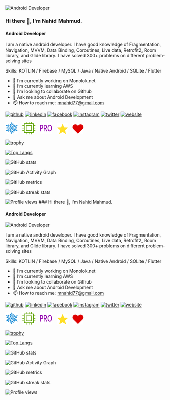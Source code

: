 ![Android Developer](https://scontent.fdac8-1.fna.fbcdn.net/v/t1.6435-9/155477970_3883529798399897_1372419998345392742_n.jpg?_nc_cat=109&ccb=1-7&_nc_sid=19026a&_nc_eui2=AeHUROS2oKvfhtdcUPCo25ziMJb3-wMVHwYwlvf7AxUfBrQNeIZW2rV5VyAZ11f05fHoomsFfnR94kWKa-Uj8oqp&_nc_ohc=E3a619ujc8wAX84hCvz&_nc_ht=scontent.fdac8-1.fna&oh=00_AT8Ox_a-AHB-0r7J2rapvxqlP6E2ZuVOEFQVevbQ_-MEGQ&oe=62DBBFBE)

### Hi there 👋, I'm Nahid Mahmud.
#### Android Developer


I am a native android developer. I have
good knowledge of Fragmentation,
Navigation, MVVM, Data Binding,
Coroutines, Live data, Retrofit2, Room
library, and Glide library. I have solved
300+ problems on different problem-solving sites

Skills: KOTLIN / Firebase / MySQL / Java / Native Android / SQLite / Flutter

- 🔭 I’m currently working on Monolok.net 
- 🌱 I’m currently learning AWS 
- 👯 I’m looking to collaborate on Github 
- 💬 Ask me about Android Development 
- 📫 How to reach me: mnahid77@gmail.com 


[<img src='https://cdn.jsdelivr.net/npm/simple-icons@3.0.1/icons/github.svg' alt='github' height='40'>](https://github.com/Nahidd)  [<img src='https://cdn.jsdelivr.net/npm/simple-icons@3.0.1/icons/linkedin.svg' alt='linkedin' height='40'>](https://www.linkedin.com/in/nahid-mahmud-13b0b/)  [<img src='https://cdn.jsdelivr.net/npm/simple-icons@3.0.1/icons/facebook.svg' alt='facebook' height='40'>](https://www.facebook.com/nhd.zyd)  [<img src='https://cdn.jsdelivr.net/npm/simple-icons@3.0.1/icons/instagram.svg' alt='instagram' height='40'>](https://www.instagram.com/Nahid_zayed/)  [<img src='https://cdn.jsdelivr.net/npm/simple-icons@3.0.1/icons/twitter.svg' alt='twitter' height='40'>](https://twitter.com/Nhd_hash)  [<img src='https://cdn.jsdelivr.net/npm/simple-icons@3.0.1/icons/icloud.svg' alt='website' height='40'>](http://www.monolok.net)  

<a href='https://archiveprogram.github.com/'><img src='https://raw.githubusercontent.com/acervenky/animated-github-badges/master/assets/acbadge.gif' width='40' height='40'></a> <a href='https://docs.github.com/en/developers'><img src='https://raw.githubusercontent.com/acervenky/animated-github-badges/master/assets/devbadge.gif' width='40' height='40'></a> <a href='https://github.com/pricing'><img src='https://raw.githubusercontent.com/acervenky/animated-github-badges/master/assets/pro.gif' width='40' height='40'></a> <a href='https://stars.github.com/'><img src='https://raw.githubusercontent.com/acervenky/animated-github-badges/master/assets/starbadge.gif' width='35' height='35'></a> <a href='https://docs.github.com/en/github/supporting-the-open-source-community-with-github-sponsors'><img src='https://raw.githubusercontent.com/acervenky/animated-github-badges/master/assets/sponsorbadge.gif' width='35' height='35'></a> 

[![trophy](https://github-profile-trophy.vercel.app/?username=Nahidd)](https://github.com/ryo-ma/github-profile-trophy)

[![Top Langs](https://github-readme-stats.vercel.app/api/top-langs/?username=Nahidd)](https://github.com/anuraghazra/github-readme-stats)

![GitHub stats](https://github-readme-stats.vercel.app/api?username=Nahidd&show_icons=true)  

![GitHub Activity Graph](https://activity-graph.herokuapp.com/graph?username=Nahidd)  

![GitHub metrics](https://metrics.lecoq.io/Nahidd)  

![GitHub streak stats](https://github-readme-streak-stats.herokuapp.com/?user=Nahidd)  

![Profile views](https://gpvc.arturio.dev/Nahidd)  ### Hi there 👋, I'm Nahid Mahmud.
#### Android Developer
![Android Developer](https://scontent.fdac8-1.fna.fbcdn.net/v/t1.6435-9/155477970_3883529798399897_1372419998345392742_n.jpg?_nc_cat=109&ccb=1-7&_nc_sid=19026a&_nc_eui2=AeHUROS2oKvfhtdcUPCo25ziMJb3-wMVHwYwlvf7AxUfBrQNeIZW2rV5VyAZ11f05fHoomsFfnR94kWKa-Uj8oqp&_nc_ohc=E3a619ujc8wAX84hCvz&_nc_ht=scontent.fdac8-1.fna&oh=00_AT8Ox_a-AHB-0r7J2rapvxqlP6E2ZuVOEFQVevbQ_-MEGQ&oe=62DBBFBE)

I am a native android developer. I have
good knowledge of Fragmentation,
Navigation, MVVM, Data Binding,
Coroutines, Live data, Retrofit2, Room
library, and Glide library. I have solved
300+ problems on different problem-solving sites

Skills: KOTLIN / Firebase / MySQL / Java / Native Android / SQLite / Flutter

- 🔭 I’m currently working on Monolok.net 
- 🌱 I’m currently learning AWS 
- 👯 I’m looking to collaborate on Github 
- 💬 Ask me about Android Development 
- 📫 How to reach me: mnahid77@gmail.com 


[<img src='https://cdn.jsdelivr.net/npm/simple-icons@3.0.1/icons/github.svg' alt='github' height='40'>](https://github.com/Nahidd)  [<img src='https://cdn.jsdelivr.net/npm/simple-icons@3.0.1/icons/linkedin.svg' alt='linkedin' height='40'>](https://www.linkedin.com/in/nahid-mahmud-13b0b/)  [<img src='https://cdn.jsdelivr.net/npm/simple-icons@3.0.1/icons/facebook.svg' alt='facebook' height='40'>](https://www.facebook.com/nhd.zyd)  [<img src='https://cdn.jsdelivr.net/npm/simple-icons@3.0.1/icons/instagram.svg' alt='instagram' height='40'>](https://www.instagram.com/Nahid_zayed/)  [<img src='https://cdn.jsdelivr.net/npm/simple-icons@3.0.1/icons/twitter.svg' alt='twitter' height='40'>](https://twitter.com/Nhd_hash)  [<img src='https://cdn.jsdelivr.net/npm/simple-icons@3.0.1/icons/icloud.svg' alt='website' height='40'>](http://www.monolok.net)  

<a href='https://archiveprogram.github.com/'><img src='https://raw.githubusercontent.com/acervenky/animated-github-badges/master/assets/acbadge.gif' width='40' height='40'></a> <a href='https://docs.github.com/en/developers'><img src='https://raw.githubusercontent.com/acervenky/animated-github-badges/master/assets/devbadge.gif' width='40' height='40'></a> <a href='https://github.com/pricing'><img src='https://raw.githubusercontent.com/acervenky/animated-github-badges/master/assets/pro.gif' width='40' height='40'></a> <a href='https://stars.github.com/'><img src='https://raw.githubusercontent.com/acervenky/animated-github-badges/master/assets/starbadge.gif' width='35' height='35'></a> <a href='https://docs.github.com/en/github/supporting-the-open-source-community-with-github-sponsors'><img src='https://raw.githubusercontent.com/acervenky/animated-github-badges/master/assets/sponsorbadge.gif' width='35' height='35'></a> 

[![trophy](https://github-profile-trophy.vercel.app/?username=Nahidd)](https://github.com/ryo-ma/github-profile-trophy)

[![Top Langs](https://github-readme-stats.vercel.app/api/top-langs/?username=Nahidd)](https://github.com/anuraghazra/github-readme-stats)

![GitHub stats](https://github-readme-stats.vercel.app/api?username=Nahidd&show_icons=true)  

![GitHub Activity Graph](https://activity-graph.herokuapp.com/graph?username=Nahidd)  

![GitHub metrics](https://metrics.lecoq.io/Nahidd)  

![GitHub streak stats](https://github-readme-streak-stats.herokuapp.com/?user=Nahidd)  

![Profile views](https://gpvc.arturio.dev/Nahidd)  
